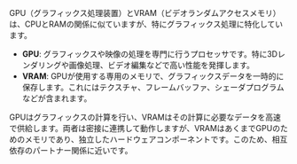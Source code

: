 GPU（グラフィックス処理装置）とVRAM（ビデオランダムアクセスメモリ）は、CPUとRAMの関係に似ていますが、特にグラフィックス処理に特化しています。

- **GPU**: グラフィックスや映像の処理を専門に行うプロセッサです。特に3Dレンダリングや画像処理、ビデオ編集などで高い性能を発揮します。
- **VRAM**: GPUが使用する専用のメモリで、グラフィックスデータを一時的に保存します。これにはテクスチャ、フレームバッファ、シェーダプログラムなどが含まれます。

GPUはグラフィックスの計算を行い、VRAMはその計算に必要なデータを高速で供給します。両者は密接に連携して動作しますが、VRAMはあくまでGPUのためのメモリであり、独立したハードウェアコンポーネントです。このため、相互依存のパートナー関係に近いです。
